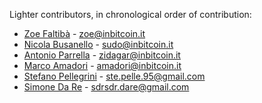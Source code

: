 Lighter contributors, in chronological order of contribution:

* [Zoe Faltibà](https://gitlab.com/zoedberg) - zoe@inbitcoin.it
* [Nicola Busanello](https://gitlab.com/dieeasy) - sudo@inbitcoin.it
* [Antonio Parrella](https://gitlab.com/zidagar) - zidagar@inbitcoin.it
* [Marco Amadori](https://gitlab.com/mammadori) - amadori@inbitcoin.it
* [Stefano Pellegrini](https://gitlab.com/St333p) - ste.pelle.95@gmail.com
* [Simone Da Re](https://gitlab.com/siimone) - sdrsdr.dare@gmail.com

